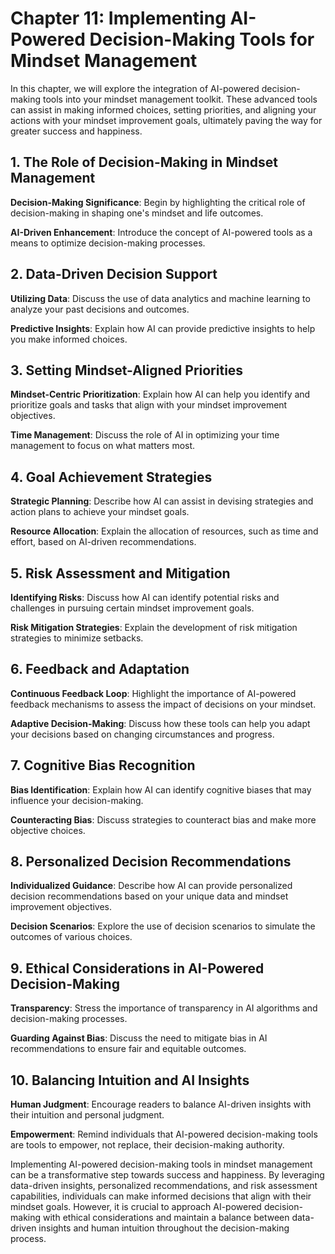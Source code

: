 Chapter 11: Implementing AI-Powered Decision-Making Tools for Mindset Management
================================================================================

In this chapter, we will explore the integration of AI-powered decision-making tools into your mindset management toolkit. These advanced tools can assist in making informed choices, setting priorities, and aligning your actions with your mindset improvement goals, ultimately paving the way for greater success and happiness.

**1. The Role of Decision-Making in Mindset Management**
--------------------------------------------------------

**Decision-Making Significance**: Begin by highlighting the critical role of decision-making in shaping one's mindset and life outcomes.

**AI-Driven Enhancement**: Introduce the concept of AI-powered tools as a means to optimize decision-making processes.

**2. Data-Driven Decision Support**
-----------------------------------

**Utilizing Data**: Discuss the use of data analytics and machine learning to analyze your past decisions and outcomes.

**Predictive Insights**: Explain how AI can provide predictive insights to help you make informed choices.

**3. Setting Mindset-Aligned Priorities**
-----------------------------------------

**Mindset-Centric Prioritization**: Explain how AI can help you identify and prioritize goals and tasks that align with your mindset improvement objectives.

**Time Management**: Discuss the role of AI in optimizing your time management to focus on what matters most.

**4. Goal Achievement Strategies**
----------------------------------

**Strategic Planning**: Describe how AI can assist in devising strategies and action plans to achieve your mindset goals.

**Resource Allocation**: Explain the allocation of resources, such as time and effort, based on AI-driven recommendations.

**5. Risk Assessment and Mitigation**
-------------------------------------

**Identifying Risks**: Discuss how AI can identify potential risks and challenges in pursuing certain mindset improvement goals.

**Risk Mitigation Strategies**: Explain the development of risk mitigation strategies to minimize setbacks.

**6. Feedback and Adaptation**
------------------------------

**Continuous Feedback Loop**: Highlight the importance of AI-powered feedback mechanisms to assess the impact of decisions on your mindset.

**Adaptive Decision-Making**: Discuss how these tools can help you adapt your decisions based on changing circumstances and progress.

**7. Cognitive Bias Recognition**
---------------------------------

**Bias Identification**: Explain how AI can identify cognitive biases that may influence your decision-making.

**Counteracting Bias**: Discuss strategies to counteract bias and make more objective choices.

**8. Personalized Decision Recommendations**
--------------------------------------------

**Individualized Guidance**: Describe how AI can provide personalized decision recommendations based on your unique data and mindset improvement objectives.

**Decision Scenarios**: Explore the use of decision scenarios to simulate the outcomes of various choices.

**9. Ethical Considerations in AI-Powered Decision-Making**
-----------------------------------------------------------

**Transparency**: Stress the importance of transparency in AI algorithms and decision-making processes.

**Guarding Against Bias**: Discuss the need to mitigate bias in AI recommendations to ensure fair and equitable outcomes.

**10. Balancing Intuition and AI Insights**
-------------------------------------------

**Human Judgment**: Encourage readers to balance AI-driven insights with their intuition and personal judgment.

**Empowerment**: Remind individuals that AI-powered decision-making tools are tools to empower, not replace, their decision-making authority.

Implementing AI-powered decision-making tools in mindset management can be a transformative step towards success and happiness. By leveraging data-driven insights, personalized recommendations, and risk assessment capabilities, individuals can make informed decisions that align with their mindset goals. However, it is crucial to approach AI-powered decision-making with ethical considerations and maintain a balance between data-driven insights and human intuition throughout the decision-making process.
